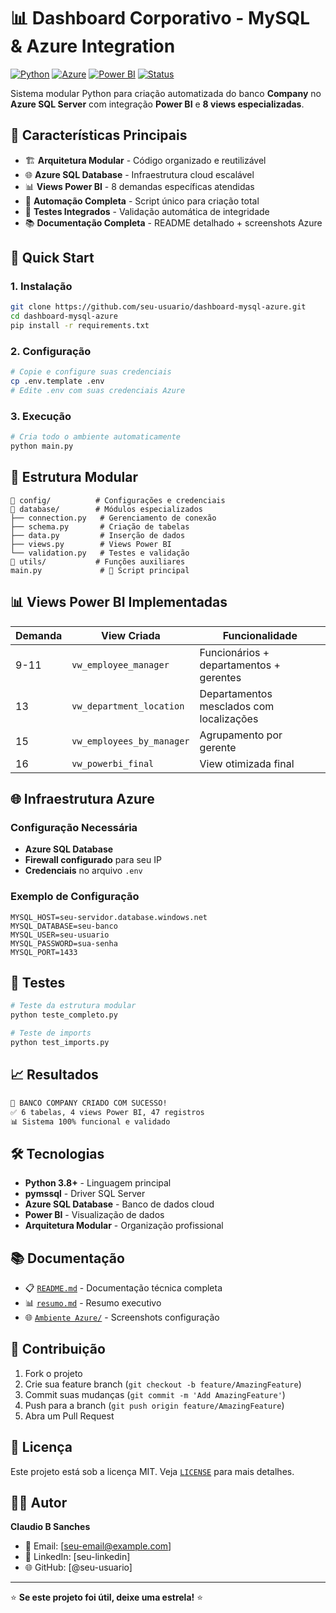 # 📊 Dashboard Corporativo - MySQL & Azure Integration

[![Python](https://img.shields.io/badge/Python-3.8+-blue.svg)](https://python.org)
[![Azure](https://img.shields.io/badge/Azure-SQL%20Database-blue.svg)](https://azure.microsoft.com)
[![Power BI](https://img.shields.io/badge/Power%20BI-Integration-yellow.svg)](https://powerbi.microsoft.com)
[![Status](https://img.shields.io/badge/Status-Production%20Ready-green.svg)]()

Sistema modular Python para criação automatizada do banco **Company** no **Azure SQL Server** com integração **Power BI** e **8 views especializadas**.

## 🎯 Características Principais

- 🏗️ **Arquitetura Modular** - Código organizado e reutilizável
- 🌐 **Azure SQL Database** - Infraestrutura cloud escalável  
- 📊 **Views Power BI** - 8 demandas específicas atendidas
- 🚀 **Automação Completa** - Script único para criação total
- 🧪 **Testes Integrados** - Validação automática de integridade
- 📚 **Documentação Completa** - README detalhado + screenshots Azure

## 🚀 Quick Start

### 1. Instalação
```bash
git clone https://github.com/seu-usuario/dashboard-mysql-azure.git
cd dashboard-mysql-azure
pip install -r requirements.txt
```

### 2. Configuração
```bash
# Copie e configure suas credenciais
cp .env.template .env
# Edite .env com suas credenciais Azure
```

### 3. Execução
```bash
# Cria todo o ambiente automaticamente
python main.py
```

## 📁 Estrutura Modular

```
📁 config/          # Configurações e credenciais
📁 database/        # Módulos especializados
├── connection.py   # Gerenciamento de conexão
├── schema.py       # Criação de tabelas
├── data.py         # Inserção de dados
├── views.py        # Views Power BI
└── validation.py   # Testes e validação
📁 utils/           # Funções auxiliares
main.py             # 🎯 Script principal
```

## 📊 Views Power BI Implementadas

| Demanda | View Criada | Funcionalidade |
|---------|-------------|----------------|
| 9-11 | `vw_employee_manager` | Funcionários + departamentos + gerentes |
| 13 | `vw_department_location` | Departamentos mesclados com localizações |
| 15 | `vw_employees_by_manager` | Agrupamento por gerente |
| 16 | `vw_powerbi_final` | View otimizada final |

## 🌐 Infraestrutura Azure

### Configuração Necessária
- **Azure SQL Database**
- **Firewall configurado** para seu IP
- **Credenciais** no arquivo `.env`

### Exemplo de Configuração
```env
MYSQL_HOST=seu-servidor.database.windows.net
MYSQL_DATABASE=seu-banco
MYSQL_USER=seu-usuario
MYSQL_PASSWORD=sua-senha
MYSQL_PORT=1433
```

## 🧪 Testes

```bash
# Teste da estrutura modular
python teste_completo.py

# Teste de imports
python test_imports.py
```

## 📈 Resultados

```bash
🎉 BANCO COMPANY CRIADO COM SUCESSO!
✅ 6 tabelas, 4 views Power BI, 47 registros
📊 Sistema 100% funcional e validado
```

## 🛠️ Tecnologias

- **Python 3.8+** - Linguagem principal
- **pymssql** - Driver SQL Server
- **Azure SQL Database** - Banco de dados cloud
- **Power BI** - Visualização de dados
- **Arquitetura Modular** - Organização profissional

## 📚 Documentação

- 📋 [`README.md`](README.md) - Documentação técnica completa
- 📊 [`resumo.md`](resumo.md) - Resumo executivo
- 🌐 [`Ambiente Azure/`](Ambiente%20Azure/) - Screenshots configuração

## 🤝 Contribuição

1. Fork o projeto
2. Crie sua feature branch (`git checkout -b feature/AmazingFeature`)
3. Commit suas mudanças (`git commit -m 'Add AmazingFeature'`)
4. Push para a branch (`git push origin feature/AmazingFeature`)
5. Abra um Pull Request

## 📝 Licença

Este projeto está sob a licença MIT. Veja [`LICENSE`](LICENSE) para mais detalhes.

## 👨‍💻 Autor

**Claudio B Sanches**
- 📧 Email: [seu-email@example.com]
- 💼 LinkedIn: [seu-linkedin]
- 🌐 GitHub: [@seu-usuario]

---

⭐ **Se este projeto foi útil, deixe uma estrela!** ⭐